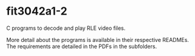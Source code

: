 # fit3042a1-2
C programs to decode and play RLE video files.  

More detail about the programs is available in their respective READMEs. The requirements are detailed in the PDFs in the subfolders.
